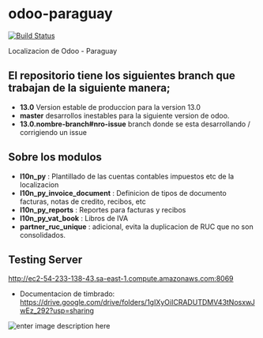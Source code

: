# odoo-paraguay

[![Build Status](https://travis-ci.com/jobiols/odoo-paraguay.svg?token=77F3WzCbdXWpLDSsuTxX&branch=13.0)](https://travis-ci.com/jobiols/odoo-paraguay)

Localizacion de Odoo - Paraguay

## El repositorio tiene los siguientes branch que trabajan de la siguiente manera;

- **13.0** Version estable de produccion para la version 13.0
- **master** desarrollos inestables para la siguiente version de odoo.
- **13.0.nombre-branch#nro-issue** branch donde se esta desarrollando / corrigiendo un issue

## Sobre los modulos

- **l10n_py** : Plantillado de las cuentas contables impuestos etc de la localizacion
- **l10n_py_invoice_document** : Definicion de tipos de documento facturas, notas de credito, recibos, etc
- **l10n_py_reports** : Reportes para facturas y recibos
- **l10n_py_vat_book** : Libros de IVA
- **partner_ruc_unique** : adicional, evita la duplicacion de RUC que no son consolidados.

## Testing Server

http://ec2-54-233-138-43.sa-east-1.compute.amazonaws.com:8069

- Documentacion de timbrado:
https://drive.google.com/drive/folders/1gIXyOiICRADUTDMV43tNosxwJwEz_292?usp=sharing



![enter image description here](https://raw.githubusercontent.com/jobiols/odoo-paraguay/13.0/doc/global.puml?token=ACBBQVH3BBGC3DW5TW5HEES6MQ2BO)
